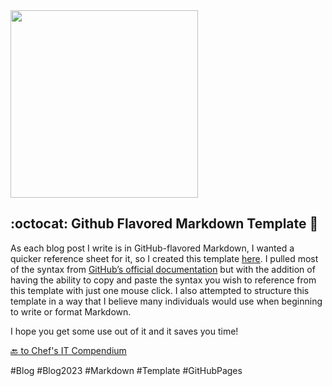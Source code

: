 <img src="https://github.com/XXLMandalorian013/Chef-s-IT-Compendium.github.io/blob/main/Blog/2023/2023-06-13-GH-MD-Template/images/MD-Example.png"  width="300" height="300">

## :octocat: Github Flavored Markdown Template  :page_with_curl:

As each blog post I write is in GitHub-flavored Markdown, I wanted a quicker reference sheet for it, so I created this template [here](https://github.com/XXLMandalorian013/Mark_Down_Templates/blob/main/GitHubMDTemplate/GitHubMDTemplate.md). I pulled most of the syntax from [GitHub’s official documentation](https://docs.github.com/en/get-started/writing-on-github/getting-started-with-writing-and-formatting-on-github/basic-writing-and-formatting-syntax) but with the addition of having the ability to copy and paste the syntax you wish to reference from this template with just one mouse click. I also attempted to structure this template in a way that I believe many individuals would use when beginning to write or format Markdown.

I hope you get some use out of it and it saves you time!

[:back: to Chef's IT Compendium](https://xxlmandalorian013.github.io/Chef-s-IT-Compendium.github.io/)

#Blog #Blog2023 #Markdown #Template #GitHubPages